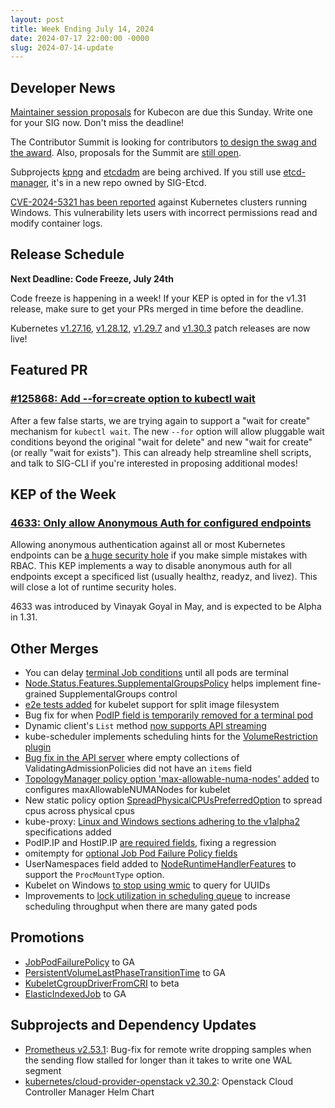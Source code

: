 ```yaml
---
layout: post
title: Week Ending July 14, 2024
date: 2024-07-17 22:00:00 -0000
slug: 2024-07-14-update
---
```


## Developer News

[Maintainer session proposals](https://events.linuxfoundation.org/kubecon-cloudnativecon-north-america/program/project-opportunities/) for Kubecon are due this Sunday.  Write one for your SIG now.  Don't miss the deadline!  

The Contributor Summit is looking for contributors [to design the swag and the award](https://groups.google.com/a/kubernetes.io/g/dev/c/14Rb3Z5a3rU). Also, proposals for the Summit are [still open](https://www.kubernetes.dev/events/2024/kcsna/schedule/).

Subprojects [kpng](https://github.com/kubernetes/org/issues/5054) and [etcdadm](https://github.com/kubernetes/org/issues/5013) are being archived.  If you still use [etcd-manager](https://github.com/kubernetes-sigs/etcd-manager), it's in a new repo owned by SIG-Etcd.

[CVE-2024-5321 has been reported](https://groups.google.com/a/kubernetes.io/g/dev/c/4heKf7NU4CE) against Kubernetes clusters running Windows. This vulnerability lets users with incorrect permissions read and modify container logs.

## Release Schedule

**Next Deadline: Code Freeze, July 24th**

Code freeze is happening in a week! If your KEP is opted in for the v1.31 release, make sure to get your PRs merged in time before the deadline.

Kubernetes [v1.27.16](https://groups.google.com/a/kubernetes.io/g/dev/c/O4xZjqxsuOM), [v1.28.12](https://groups.google.com/a/kubernetes.io/g/dev/c/b_pKyClWmoA), [v1.29.7](https://groups.google.com/a/kubernetes.io/g/dev/c/KQt7sILSKtw) and [v1.30.3](https://groups.google.com/a/kubernetes.io/g/dev/c/hGN3zEeaPg8) patch releases are now live!

## Featured PR

### [#125868: Add --for=create option to kubectl wait](https://github.com/kubernetes/kubernetes/pull/125868)

After a few false starts, we are trying again to support a "wait for create" mechanism for `kubectl wait`. The new `--for` option will allow pluggable wait conditions beyond the original "wait for delete" and new "wait for create" (or really "wait for exists"). This can already help streamline shell scripts, and talk to SIG-CLI if you're interested in proposing additional modes!

## KEP of the Week

### [4633: Only allow Anonymous Auth for configured endpoints](https://github.com/kubernetes/enhancements/tree/master/keps/sig-auth/4633-anonymous-auth-configurable-endpoints)

Allowing anonymous authentication against all or most Kubernetes endpoints can be [a huge security hole](https://kccncna2023.sched.com/event/1R2tp/rbacdoors-how-cryptominers-are-exploiting-rbac-misconfigs-greg-castle-vinayak-goyal-google) if you make simple mistakes with RBAC.  This KEP implements a way to disable anonymous auth for all endpoints except a specificed list (usually healthz, readyz, and livez).  This will close a lot of runtime security holes.

4633 was introduced by Vinayak Goyal in May, and is expected to be Alpha in 1.31.

## Other Merges

* You can delay [terminal Job conditions](https://github.com/kubernetes/kubernetes/pull/125510) until all pods are terminal
* [Node.Status.Features.SupplementalGroupsPolicy](https://github.com/kubernetes/kubernetes/pull/125470) helps implement fine-grained SupplementalGroups control
* [e2e tests added](https://github.com/kubernetes/kubernetes/pull/125417) for kubelet support for split image filesystem
* Bug fix for when [PodIP field is temporarily removed for a terminal pod](https://github.com/kubernetes/kubernetes/pull/125404)
* Dynamic client's `List` method [now supports API streaming](https://github.com/kubernetes/kubernetes/pull/125305)
* kube-scheduler implements scheduling hints for the [VolumeRestriction plugin](https://github.com/kubernetes/kubernetes/pull/125280)
* [Bug fix in the API server](https://github.com/kubernetes/kubernetes/pull/124568) where empty collections of ValidatingAdmissionPolicies did not have an `items` field
* [TopologyManager policy option 'max-allowable-numa-nodes' added](https://github.com/kubernetes/kubernetes/pull/124148) to configures maxAllowableNUMANodes for kubelet
* New static policy option [SpreadPhysicalCPUsPreferredOption](https://github.com/kubernetes/kubernetes/pull/123733) to spread cpus across physical cpus
* kube-proxy: [Linux and Windows sections adhering to the v1alpha2](https://github.com/kubernetes/kubernetes/pull/126072) specifications added
* PodIP.IP and HostIP.IP [are required fields](https://github.com/kubernetes/kubernetes/pull/126057), fixing a regression
* omitempty for [optional Job Pod Failure Policy fields](https://github.com/kubernetes/kubernetes/pull/126046)
* UserNamespaces field added to [NodeRuntimeHandlerFeatures](https://github.com/kubernetes/kubernetes/pull/126034) to support the `ProcMountType` option.
* Kubelet on Windows [to stop using wmic](https://github.com/kubernetes/kubernetes/pull/126012) to query for UUIDs
* Improvements to [lock utilization in scheduling queue](https://github.com/kubernetes/kubernetes/pull/125692) to increase scheduling throughput when there are many gated pods

## Promotions

* [JobPodFailurePolicy](https://github.com/kubernetes/kubernetes/pull/125442) to GA
* [PersistentVolumeLastPhaseTransitionTime](https://github.com/kubernetes/kubernetes/pull/124969) to GA
* [KubeletCgroupDriverFromCRI](https://github.com/kubernetes/kubernetes/pull/125828) to beta
* [ElasticIndexedJob](https://github.com/kubernetes/kubernetes/pull/125751) to GA

## Subprojects and Dependency Updates

* [Prometheus v2.53.1](https://github.com/prometheus/prometheus/releases/tag/v2.53.1): Bug-fix for remote write dropping samples when the sending flow stalled for longer than it takes to write one WAL segment
* [kubernetes/cloud-provider-openstack v2.30.2](https://github.com/kubernetes/cloud-provider-openstack/releases/tag/openstack-cloud-controller-manager-2.30.2): Openstack Cloud Controller Manager Helm Chart
